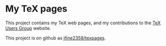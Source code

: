 # My TeX pages

This project contains my TeX web pages, and my contributions to the
[TeX Users Group](http:www.tug.org) website.

This project is on github as
[jfine2358/texpages](https://github.com/jfine2358/texpages).
